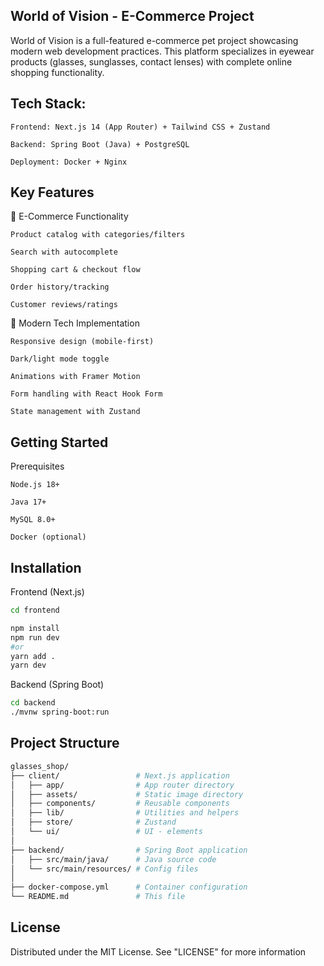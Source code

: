 ## World of Vision - E-Commerce Project

World of Vision is a full-featured e-commerce pet project showcasing modern web development practices. This platform specializes in eyewear products (glasses, sunglasses, contact lenses) with complete online shopping functionality.

## Tech Stack:

    Frontend: Next.js 14 (App Router) + Tailwind CSS + Zustand

    Backend: Spring Boot (Java) + PostgreSQL

    Deployment: Docker + Nginx

## Key Features
🛒 E-Commerce Functionality

    Product catalog with categories/filters

    Search with autocomplete

    Shopping cart & checkout flow

    Order history/tracking

    Customer reviews/ratings

🚀 Modern Tech Implementation

    Responsive design (mobile-first)

    Dark/light mode toggle

    Animations with Framer Motion

    Form handling with React Hook Form

    State management with Zustand

## Getting Started
Prerequisites

    Node.js 18+

    Java 17+

    MySQL 8.0+

    Docker (optional)

## Installation
Frontend (Next.js)

```bash
cd frontend

npm install
npm run dev
#or
yarn add .
yarn dev
```

Backend (Spring Boot)

```bash
cd backend
./mvnw spring-boot:run
```

## Project Structure

```bash
glasses_shop/
├── client/                 # Next.js application
│   ├── app/                # App router directory
│   ├── assets/             # Static image directory
│   ├── components/         # Reusable components
│   ├── lib/                # Utilities and helpers
│   ├── store/              # Zustand
│   └── ui/                 # UI - elements
│
├── backend/                # Spring Boot application
│   ├── src/main/java/      # Java source code
│   └── src/main/resources/ # Config files
│
├── docker-compose.yml      # Container configuration
└── README.md               # This file
```

## License

Distributed under the MIT License. See "LICENSE" for more information